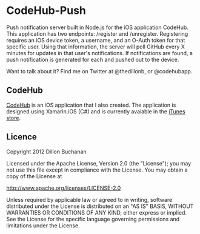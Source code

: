 CodeHub-Push
============

Push notification server built in Node.js for the iOS application CodeHub. 
This application has two endpoints: /register and /unregister. Registering requires an iOS device token, a username, and an O-Auth token
for that specific user. Using that information, the server will poll GitHub every X minutes for updates in
that user's notifications. If notifications are found, a push notification is generated for each and pushed out to the device.

Want to talk about it? Find me on Twitter at @thedillonb, or @codehubapp. 

CodeHub
-----------

[CodeHub](https://github.com/thedillonb/CodeHub) is an iOS application that I also created. The application is
designed using Xamarin.iOS (C#) and is currently avaiable in the [iTunes store](https://itunes.apple.com/us/app/codehub-github-for-ios/id707173885?mt=8).


Licence
-------------
Copyright 2012 Dillon Buchanan

Licensed under the Apache License, Version 2.0 (the "License");
you may not use this file except in compliance with the License.
You may obtain a copy of the License at

   http://www.apache.org/licenses/LICENSE-2.0

Unless required by applicable law or agreed to in writing, software
distributed under the License is distributed on an "AS IS" BASIS,
WITHOUT WARRANTIES OR CONDITIONS OF ANY KIND, either express or implied.
See the License for the specific language governing permissions and
limitations under the License.
